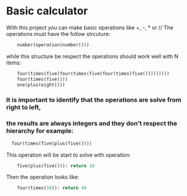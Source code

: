 # Basic calculator

With this project you can make basic operations like +, -, * or //
The operations must have the follow strcuture: 

```python
    number(operation(number()))
```

while this structure be respect the operations should work well with N items:

```python
    four(times(five(four(times(five(four(times(five()))))))))
    four(times(five()))
    one(plus(eight()))
```

### It is important to identify that the operations are solve from right to left, 
### the results are always integers and they don't respect the hierarchy for example:

```python
  four(times(five(plus(five())))
```

This operation will be start to solve with operation:

```python
    five(plus(five())): return 10
```

Then the operation looks like:

```python
    four(times(10)): return 40
```